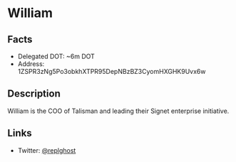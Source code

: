 # William

## Facts
- Delegated DOT: ~6m DOT
- Address: 1ZSPR3zNg5Po3obkhXTPR95DepNBzBZ3CyomHXGHK9Uvx6w

## Description

William is the COO of Talisman and leading their Signet enterprise initiative.

## Links
- Twitter: [@replghost](https://twitter.com/replghost)